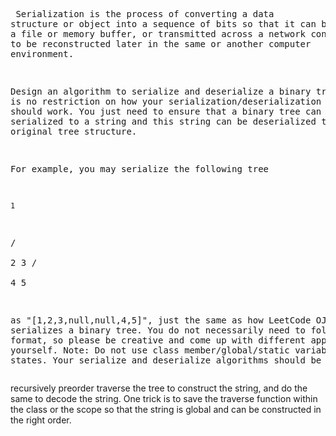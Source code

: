 <backquote><pre>
Serialization is the process of converting a data structure or object into a sequence of bits so that it can be stored in a file or memory buffer, or transmitted across a network connection link to be reconstructed later in the same or another computer environment.

Design an algorithm to serialize and deserialize a binary tree. There is no restriction on how your serialization/deserialization algorithm should work. You just need to ensure that a binary tree can be serialized to a string and this string can be deserialized to the original tree structure.

For example, you may serialize the following tree

    1
   / \
  2   3
     / \
    4   5

as "[1,2,3,null,null,4,5]", just the same as how LeetCode OJ serializes a binary tree. You do not necessarily need to follow this format, so please be creative and come up with different approaches yourself.
Note: Do not use class member/global/static variables to store states. Your serialize and deserialize algorithms should be stateless.
</pre></backquote>

recursively preorder traverse the tree to construct the string, and do the same to decode the string. One trick is to save the traverse function within the class or the scope so that the string is global and can be constructed in the right order.